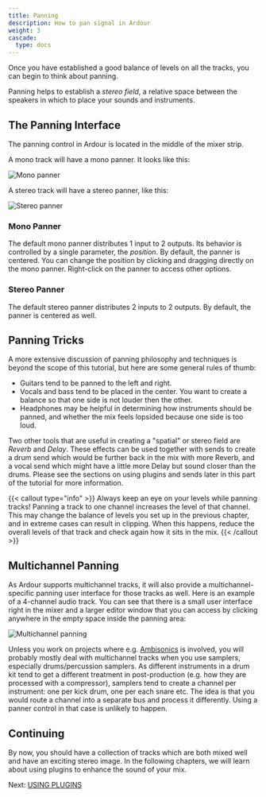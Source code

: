 ```yaml
---
title: Panning
description: How to pan signal in Ardour
weight: 3
cascade:
  type: docs
---
```


Once you have established a good balance of levels on all the tracks, you can
begin to think about panning.

Panning helps to establish a _stereo field_, a relative space between the
speakers in which to place your sounds and instruments.

## The Panning Interface

The panning control in Ardour is located in the middle of the mixer strip.

A mono track will have a mono panner. It looks like this:

![Mono panner](en/ardour7-mono-panner.png?width=10vw)

A stereo track will have a stereo panner, like this:

![Stereo panner](en/ardour7-stereo-panner.png?width=10vw)

### Mono Panner

The default mono panner distributes 1 input to 2 outputs. Its behavior is
controlled by a single parameter, the *position*. By default, the panner is
centered. You can change the position by clicking and dragging directly on the
mono panner. Right-click on the panner to access other options.

### Stereo Panner

The default stereo panner distributes 2 inputs to 2 outputs. By default, the
panner is centered as well.

## Panning Tricks

A more extensive discussion of panning philosophy and techniques is beyond the
scope of this tutorial, but here are some general rules of thumb:

* Guitars tend to be panned to the left and right.
* Vocals and bass tend to be placed in the center. You want to create
a balance so that one side is not louder then the other.
* Headphones may be helpful in determining how instruments should be panned, and
whether the mix feels lopsided because one side is too loud.

Two other tools that are useful in creating a "spatial" or stereo field are
_Reverb_ and _Delay_. These effects can be used together with sends to
create a drum send which would be further back in the mix with more Reverb, and
a vocal send which might have a little more Delay but sound closer than the
drums. Please see the sections on using plugins and sends later in this part of
the tutorial for more information.

{{< callout type="info" >}}
Always keep an eye on your levels while panning tracks! Panning a track to one
channel increases the level of that channel. This may change the balance of
levels you set up in the previous chapter, and in extreme cases can result in
clipping. When this happens, reduce the overall levels of that track and check
again how it sits in the mix.
{{< /callout >}}

## Multichannel Panning

As Ardour supports multichannel tracks, it will also provide a
multichannel-specific panning user interface for those tracks as well. Here is
an example of a 4-channel audio track. You can see that there is a small user
interface right in the mixer and a larger editor window that you can access by
clicking anywhere in the empty space inside the panning area:

![Multichannel panning](en/ardour7-multichannel-panning.png?width=30vw)

Unless you work on projects where e.g.
[Ambisonics](https://en.wikipedia.org/wiki/Ambisonics) is involved, you will
probably mostly deal with multichannel tracks when you use samplers,
especially drums/percussion samplers. As different instruments in a drum kit
tend to get a different treatment in post-production (e.g. how they are
processed with a compressor), samplers tend to create a channel per
instrument: one per kick drum, one per each snare etc. The idea is that you
would route a channel into a separate bus and process it differently. Using a
panner control in that case is unlikely to happen.

## Continuing

By now, you should have a collection of tracks which are both mixed well and
have an exciting stereo image. In the following chapters, we will learn about
using plugins to enhance the sound of your mix.

Next: [USING PLUGINS](../using-plugins)
